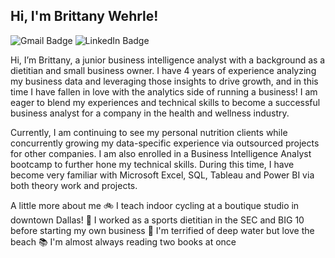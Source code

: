 ## Hi, I'm Brittany Wehrle!

![Gmail Badge]([{BadgeURLHere}](https://img.shields.io/badge/Gmail-D14836?style=for-the-badge&logo=gmail&logoColor=white))
![LinkedIn Badge]([{BadgeURLHere}](https://img.shields.io/badge/LinkedIn-0077B5?style=for-the-badge&logo=linkedin&logoColor=white))


Hi, I’m Brittany, a junior business intelligence analyst with a background as a dietitian and small business owner. I have 4 years of experience analyzing my business data and leveraging those insights to drive growth, and in this time I have fallen in love with the analytics side of running a business! I am eager to blend my experiences and technical skills to become a successful business analyst for a company in the health and wellness industry.

Currently, I am continuing to see my personal nutrition clients while concurrently growing my data-specific experience via outsourced projects for other companies. I am also enrolled in a Business Intelligence Analyst bootcamp to further hone my technical skills. During this time, I have become very familiar with Microsoft Excel, SQL, Tableau and Power BI via both theory work and projects.

A little more about me
🚲 I teach indoor cycling at a boutique studio in downtown Dallas!
🍎 I worked as a sports dietitian in the SEC and BIG 10 before starting my own business
🌊 I'm terrified of deep water but love the beach
📚 I'm almost always reading two books at once
